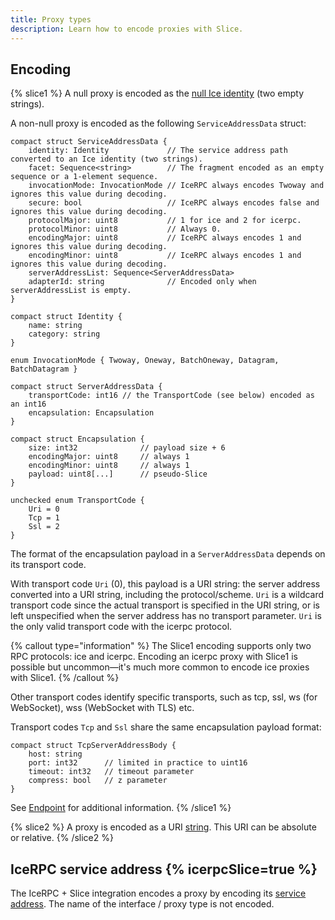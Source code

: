 ```yaml
---
title: Proxy types
description: Learn how to encode proxies with Slice.
---
```


## Encoding

{% slice1 %}
A null proxy is encoded as the [null Ice identity](/icerpc-for-ice-users/rpc-core/ice-identity) (two empty strings).

A non-null proxy is encoded as the following `ServiceAddressData` struct:

```slice {% addMode=true %}
compact struct ServiceAddressData {
    identity: Identity             // The service address path converted to an Ice identity (two strings).
    facet: Sequence<string>        // The fragment encoded as an empty sequence or a 1-element sequence.
    invocationMode: InvocationMode // IceRPC always encodes Twoway and ignores this value during decoding.
    secure: bool                   // IceRPC always encodes false and ignores this value during decoding.
    protocolMajor: uint8           // 1 for ice and 2 for icerpc.
    protocolMinor: uint8           // Always 0.
    encodingMajor: uint8           // IceRPC always encodes 1 and ignores this value during decoding.
    encodingMinor: uint8           // IceRPC always encodes 1 and ignores this value during decoding.
    serverAddressList: Sequence<ServerAddressData>
    adapterId: string              // Encoded only when serverAddressList is empty.
}

compact struct Identity {
    name: string
    category: string
}

enum InvocationMode { Twoway, Oneway, BatchOneway, Datagram, BatchDatagram }

compact struct ServerAddressData {
    transportCode: int16 // the TransportCode (see below) encoded as an int16
    encapsulation: Encapsulation
}

compact struct Encapsulation {
    size: int32              // payload size + 6
    encodingMajor: uint8     // always 1
    encodingMinor: uint8     // always 1
    payload: uint8[...]      // pseudo-Slice
}

unchecked enum TransportCode {
    Uri = 0
    Tcp = 1
    Ssl = 2
}
```

The format of the encapsulation payload in a `ServerAddressData` depends on its transport code.

With transport code `Uri` (0), this payload is a URI string: the server address converted into a URI string, including
the protocol/scheme. `Uri` is a wildcard transport code since the actual transport is specified in the URI string, or is
left unspecified when the server address has no transport parameter. `Uri` is the only valid transport code with the
icerpc protocol.

{% callout type="information" %}
The Slice1 encoding supports only two RPC protocols: ice and icerpc. Encoding an icerpc proxy with Slice1 is possible
but uncommon—it's much more common to encode ice proxies with Slice1.
{% /callout %}

Other transport codes identify specific transports, such as tcp, ssl, ws (for WebSocket), wss (WebSocket with TLS) etc.

Transport codes `Tcp` and `Ssl` share the same encapsulation payload format:

```slice {% addMode=true %}
compact struct TcpServerAddressBody {
    host: string
    port: int32      // limited in practice to uint16
    timeout: int32   // timeout parameter
    compress: bool   // z parameter
}
```

See [Endpoint](../../icerpc-for-ice-users/rpc-core/endpoint) for additional information.
{% /slice1 %}

{% slice2 %}
A proxy is encoded as a URI [string](../primitive-types#String). This URI can be absolute or relative.
{% /slice2 %}

## IceRPC service address {% icerpcSlice=true %}

The IceRPC + Slice integration encodes a proxy by encoding its [service address]. The name of the interface / proxy type
is not encoded.

[service address]: /icerpc/invocation/service-address
